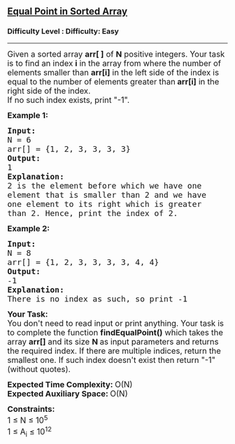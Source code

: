 <h2><a href="https://www.geeksforgeeks.org/problems/equal-point-in-sorted-array0040/1?utm_source=youtube&utm_medium=collab_striver_ytdescription&utm_campaign=number-of-nges-to-the-right">Equal Point in Sorted Array</a></h2><h3>Difficulty Level : Difficulty: Easy</h3><hr><div class="problems_problem_content__Xm_eO"><p><span style="font-size:18px">Given a sorted array <strong>arr[ ]</strong> of <strong>N</strong> positive integers. Your task is to find an index <strong>i</strong> in the array from where the number of elements smaller than <strong>arr[i]</strong> in the left side of the index&nbsp;is equal to the number of elements&nbsp;greater than<strong> arr[i]</strong> in the right side of the index.<br>
If no such index exists, print "-1".</span></p>

<p><span style="font-size:18px"><strong>Example 1:</strong></span></p>

<pre><span style="font-size:18px"><strong>Input:</strong>
N = 6
arr[] = {1, 2, 3, 3, 3, 3}
<strong>Output:</strong>
1
<strong>Explanation:
</strong>2 is the element before which we have one
element that is smaller than 2 and we have
one element to its right which is greater
than 2. Hence, print the index of 2.</span>
</pre>

<p><span style="font-size:18px"><strong>Example 2:</strong></span></p>

<pre><span style="font-size:18px"><strong>Input:</strong>
N = 8
arr[] = {1, 2, 3, 3, 3, 3, 4, 4}
<strong>Output:</strong>
-1
<strong>Explanation:</strong>
There is no index as such, so print -1</span></pre>

<p><span style="font-size:18px"><strong>Your Task:&nbsp;&nbsp;</strong><br>
You don't need to read input or print anything. Your task is to complete the function&nbsp;<strong>findEqualPoint()</strong>&nbsp;which takes the array <strong>arr[]</strong> and its size <strong>N</strong><strong> </strong>as input parameters&nbsp;and returns the required index. If there are multiple indices, return&nbsp;the smallest one. If such index doesn't exist&nbsp;then return "-1" (without quotes).</span></p>

<p><span style="font-size:18px"><strong>Expected Time Complexity: </strong>O(N)<br>
<strong>Expected Auxiliary Space: </strong>O(N)</span></p>

<p><span style="font-size:18px"><strong>Constraints:</strong><br>
1 ≤ N ≤ 10<sup>5</sup><br>
1 ≤ A<sub>i</sub> ≤ 10<sup>12</sup></span></p>
</div>